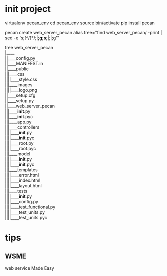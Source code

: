 # init project

virtualenv pecan_env
cd pecan_env
source bin/activate
pip install pecan

pecan create web_server_pecan
alias tree="find web_server_pecan/ -print | sed -e 's;[^/]*/;|____;g;s;____|;|;g'"        

tree web_server_pecan         
|____       
||____config.py         
||____MANIFEST.in       
||____public        
|||____css          
||||____style.css         
|||____images       
||||____logo.png        
||____setup.cfg       
||____setup.py        
||____web_server_pecan        
|||______init__.py        
|||______init__.pyc       
|||____app.py       
|||____controllers        
||||______init__.py       
||||______init__.pyc        
||||____root.py       
||||____root.pyc        
|||____model        
||||______init__.py        
||||______init__.pyc                
|||____templates        
||||____error.html        
||||____index.html        
||||____layout.html       
|||____tests        
||||______init__.py       
||||____config.py       
||||____test_functional.py        
||||____test_units.py       
||||____test_units.pyc        

# tips

## WSME
web service Made Easy

